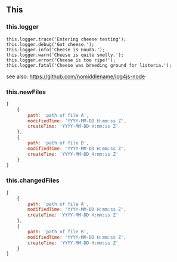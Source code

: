 ## This

### this.logger

```
this.logger.trace('Entering cheese testing');
this.logger.debug('Got cheese.');
this.logger.info('Cheese is Gouda.');
this.logger.warn('Cheese is quite smelly.');
this.logger.error('Cheese is too ripe!');
this.logger.fatal('Cheese was breeding ground for listeria.');
```

see also: https://github.com/nomiddlename/log4js-node

### this.newFiles

```javascript
[
    {
        path: 'path of file A',
        modifiedTime: 'YYYY-MM-DD H:mm:ss Z',
        createTime: 'YYYY-MM-DD H:mm:ss Z'
    },
    {
        path: 'path of file B',
        modifiedTime: 'YYYY-MM-DD H:mm:ss Z',
        createTime: 'YYYY-MM-DD H:mm:ss Z'
    }
]
```

### this.changedFiles

```javascript
[
    {
        path: 'path of file A',
        modifiedTime: 'YYYY-MM-DD H:mm:ss Z',
        createTime: 'YYYY-MM-DD H:mm:ss Z'
    },
    {
        path: 'path of file B',
        modifiedTime: 'YYYY-MM-DD H:mm:ss Z',
        createTime: 'YYYY-MM-DD H:mm:ss Z'
    }
]
```
